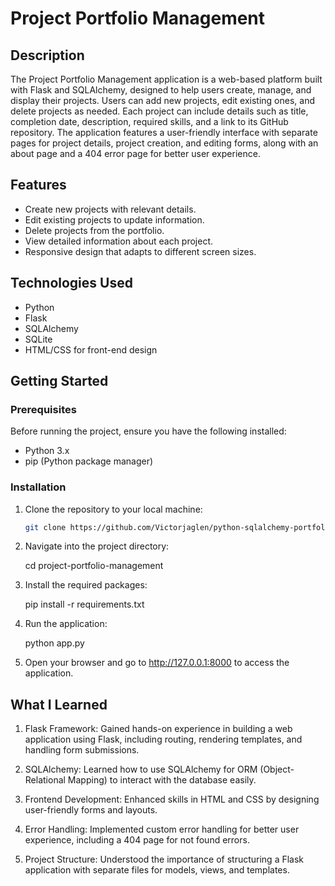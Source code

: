# Project Portfolio Management


## Description

The Project Portfolio Management application is a web-based platform built with Flask and SQLAlchemy, designed to help users create, manage, and display their projects. Users can add new projects, edit existing ones, and delete projects as needed. Each project can include details such as title, completion date, description, required skills, and a link to its GitHub repository. The application features a user-friendly interface with separate pages for project details, project creation, and editing forms, along with an about page and a 404 error page for better user experience.


## Features

- Create new projects with relevant details.
- Edit existing projects to update information.
- Delete projects from the portfolio.
- View detailed information about each project.
- Responsive design that adapts to different screen sizes.


## Technologies Used

- Python
- Flask
- SQLAlchemy
- SQLite
- HTML/CSS for front-end design


## Getting Started

### Prerequisites

Before running the project, ensure you have the following installed:

- Python 3.x
- pip (Python package manager)

### Installation

1. Clone the repository to your local machine:

   ```bash
   git clone https://github.com/Victorjaglen/python-sqlalchemy-portfolio-master

2. Navigate into the project directory:

    cd project-portfolio-management

3. Install the required packages:

    pip install -r requirements.txt

4. Run the application:

    python app.py

5. Open your browser and go to http://127.0.0.1:8000 to access the application.

## What I Learned

1.    Flask Framework: Gained hands-on experience in building a web application using Flask, including routing, rendering templates, and handling form submissions.
    
2.  SQLAlchemy: Learned how to use SQLAlchemy for ORM (Object-Relational Mapping) to interact with the database easily.

3.  Frontend Development: Enhanced skills in HTML and CSS by designing user-friendly forms and layouts.

4.  Error Handling: Implemented custom error handling for better user experience, including a 404 page for not found errors.

5.  Project Structure: Understood the importance of structuring a Flask application with separate files for models, views, and templates.
